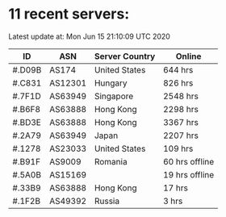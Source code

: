# 11 recent servers:

Latest update at: Mon Jun 15 21:10:09 UTC 2020

| ID | ASN | Server Country | Online |
| -- | --- | -------------- | ------ |
| #.D09B | AS174 | United States | 644 hrs |
| #.C831 | AS12301 | Hungary | 826 hrs |
| #.7F1D | AS63949 | Singapore | 2548 hrs |
| #.B6F8 | AS63888 | Hong Kong | 2298 hrs |
| #.BD3E | AS63888 | Hong Kong | 3367 hrs |
| #.2A79 | AS63949 | Japan | 2207 hrs |
| #.1278 | AS23033 | United States | 109 hrs |
| #.B91F | AS9009 | Romania | 60 hrs offline |
| #.5A0B | AS15169 |  | 19 hrs offline |
| #.33B9 | AS63888 | Hong Kong | 17 hrs |
| #.1F2B | AS49392 | Russia | 3 hrs |

